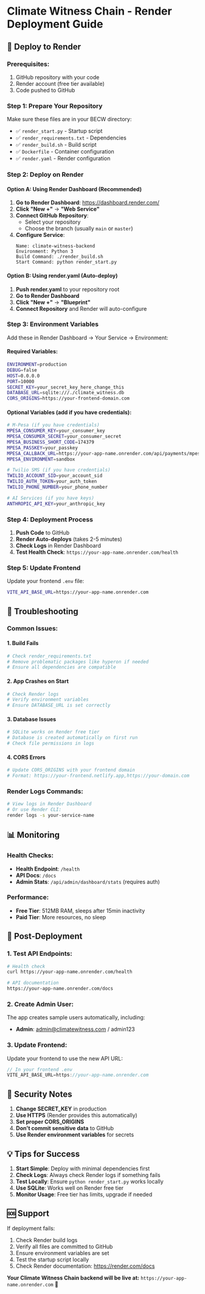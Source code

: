 # Climate Witness Chain - Render Deployment Guide

## 🚀 Deploy to Render

### **Prerequisites:**
1. GitHub repository with your code
2. Render account (free tier available)
3. Code pushed to GitHub

### **Step 1: Prepare Your Repository**

Make sure these files are in your BECW directory:
- ✅ `render_start.py` - Startup script
- ✅ `render_requirements.txt` - Dependencies
- ✅ `render_build.sh` - Build script
- ✅ `Dockerfile` - Container configuration
- ✅ `render.yaml` - Render configuration

### **Step 2: Deploy on Render**

#### **Option A: Using Render Dashboard (Recommended)**

1. **Go to Render Dashboard**: https://dashboard.render.com/
2. **Click "New +"** → **"Web Service"**
3. **Connect GitHub Repository**:
   - Select your repository
   - Choose the branch (usually `main` or `master`)
4. **Configure Service**:
   ```
   Name: climate-witness-backend
   Environment: Python 3
   Build Command: ./render_build.sh
   Start Command: python render_start.py
   ```

#### **Option B: Using render.yaml (Auto-deploy)**

1. **Push render.yaml** to your repository root
2. **Go to Render Dashboard**
3. **Click "New +"** → **"Blueprint"**
4. **Connect Repository** and Render will auto-configure

### **Step 3: Environment Variables**

Add these in Render Dashboard → Your Service → Environment:

#### **Required Variables:**
```bash
ENVIRONMENT=production
DEBUG=false
HOST=0.0.0.0
PORT=10000
SECRET_KEY=your_secret_key_here_change_this
DATABASE_URL=sqlite:///./climate_witness.db
CORS_ORIGINS=https://your-frontend-domain.com
```

#### **Optional Variables (add if you have credentials):**
```bash
# M-Pesa (if you have credentials)
MPESA_CONSUMER_KEY=your_consumer_key
MPESA_CONSUMER_SECRET=your_consumer_secret
MPESA_BUSINESS_SHORT_CODE=174379
MPESA_PASSKEY=your_passkey
MPESA_CALLBACK_URL=https://your-app-name.onrender.com/api/payments/mpesa/callback
MPESA_ENVIRONMENT=sandbox

# Twilio SMS (if you have credentials)
TWILIO_ACCOUNT_SID=your_account_sid
TWILIO_AUTH_TOKEN=your_auth_token
TWILIO_PHONE_NUMBER=your_phone_number

# AI Services (if you have keys)
ANTHROPIC_API_KEY=your_anthropic_key
```

### **Step 4: Deployment Process**

1. **Push Code** to GitHub
2. **Render Auto-deploys** (takes 2-5 minutes)
3. **Check Logs** in Render Dashboard
4. **Test Health Check**: `https://your-app-name.onrender.com/health`

### **Step 5: Update Frontend**

Update your frontend `.env` file:
```bash
VITE_API_BASE_URL=https://your-app-name.onrender.com
```

## 🔧 **Troubleshooting**

### **Common Issues:**

#### **1. Build Fails**
```bash
# Check render_requirements.txt
# Remove problematic packages like hyperon if needed
# Ensure all dependencies are compatible
```

#### **2. App Crashes on Start**
```bash
# Check Render logs
# Verify environment variables
# Ensure DATABASE_URL is set correctly
```

#### **3. Database Issues**
```bash
# SQLite works on Render free tier
# Database is created automatically on first run
# Check file permissions in logs
```

#### **4. CORS Errors**
```bash
# Update CORS_ORIGINS with your frontend domain
# Format: https://your-frontend.netlify.app,https://your-domain.com
```

### **Render Logs Commands:**
```bash
# View logs in Render Dashboard
# Or use Render CLI:
render logs -s your-service-name
```

## 📊 **Monitoring**

### **Health Checks:**
- **Health Endpoint**: `/health`
- **API Docs**: `/docs`
- **Admin Stats**: `/api/admin/dashboard/stats` (requires auth)

### **Performance:**
- **Free Tier**: 512MB RAM, sleeps after 15min inactivity
- **Paid Tier**: More resources, no sleep

## 🎯 **Post-Deployment**

### **1. Test API Endpoints:**
```bash
# Health check
curl https://your-app-name.onrender.com/health

# API documentation
https://your-app-name.onrender.com/docs
```

### **2. Create Admin User:**
The app creates sample users automatically, including:
- **Admin**: admin@climatewitness.com / admin123

### **3. Update Frontend:**
Update your frontend to use the new API URL:
```javascript
// In your frontend .env
VITE_API_BASE_URL=https://your-app-name.onrender.com
```

## 🔐 **Security Notes**

1. **Change SECRET_KEY** in production
2. **Use HTTPS** (Render provides this automatically)
3. **Set proper CORS_ORIGINS**
4. **Don't commit sensitive data** to GitHub
5. **Use Render environment variables** for secrets

## 💡 **Tips for Success**

1. **Start Simple**: Deploy with minimal dependencies first
2. **Check Logs**: Always check Render logs if something fails
3. **Test Locally**: Ensure `python render_start.py` works locally
4. **Use SQLite**: Works well on Render free tier
5. **Monitor Usage**: Free tier has limits, upgrade if needed

## 🆘 **Support**

If deployment fails:
1. Check Render build logs
2. Verify all files are committed to GitHub
3. Ensure environment variables are set
4. Test the startup script locally
5. Check Render documentation: https://render.com/docs

**Your Climate Witness Chain backend will be live at:**
`https://your-app-name.onrender.com` 🎉
